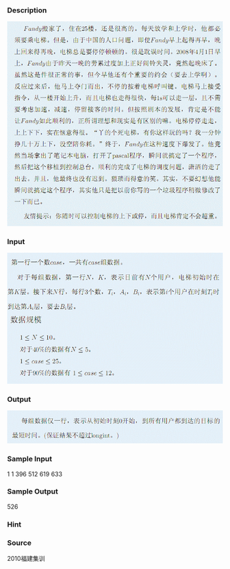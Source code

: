 
### Description
![](/JudgeOnline/upload/201111/1(2).jpg)
### Input
![](/JudgeOnline/upload/201111/2(2).jpg)
### Output
![](/JudgeOnline/upload/201111/3(2).jpg)
### Sample Input
1
1 396
512 619 633

### Sample Output
526
### Hint

### Source
2010福建集训